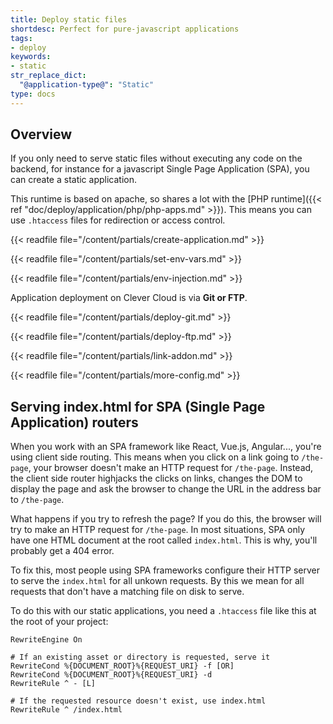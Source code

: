 ```yaml
---
title: Deploy static files
shortdesc: Perfect for pure-javascript applications
tags:
- deploy
keywords:
- static
str_replace_dict:
  "@application-type@": "Static"
type: docs
---
```


## Overview

If you only need to serve static files without executing any code on the backend, for instance for a javascript Single Page Application (SPA), you can create a static application.

This runtime is based on apache, so shares a lot with the [PHP runtime]({{< ref "doc/deploy/application/php/php-apps.md" >}}). This means you can use `.htaccess` files for redirection or access control.

{{< readfile file="/content/partials/create-application.md" >}}

{{< readfile file="/content/partials/set-env-vars.md" >}}

{{< readfile file="/content/partials/env-injection.md" >}}

Application deployment on Clever Cloud is via **Git or FTP**.

{{< readfile file="/content/partials/deploy-git.md" >}}

{{< readfile file="/content/partials/deploy-ftp.md" >}}

{{< readfile file="/content/partials/link-addon.md" >}}

{{< readfile file="/content/partials/more-config.md" >}}

## Serving index.html for SPA (Single Page Application) routers

When you work with an SPA framework like React, Vue.js, Angular..., you're using client side routing.
This means when you click on a link going to `/the-page`, your browser doesn't make an HTTP request for `/the-page`.
Instead, the client side router highjacks the clicks on links, changes the DOM to display the page and ask the browser to change the URL in the address bar to `/the-page`.

What happens if you try to refresh the page?
If you do this, the browser will try to make an HTTP request for `/the-page`.
In most situations, SPA only have one HTML document at the root called `index.html`.
This is why, you'll probably get a 404 error.

To fix this, most people using SPA frameworks configure their HTTP server to serve the `index.html` for all unkown requests.
By this we mean for all requests that don't have a matching file on disk to serve.

To do this with our static applications, you need a `.htaccess` file like this at the root of your project:

```
RewriteEngine On

# If an existing asset or directory is requested, serve it
RewriteCond %{DOCUMENT_ROOT}%{REQUEST_URI} -f [OR]
RewriteCond %{DOCUMENT_ROOT}%{REQUEST_URI} -d
RewriteRule ^ - [L]

# If the requested resource doesn't exist, use index.html
RewriteRule ^ /index.html
```
